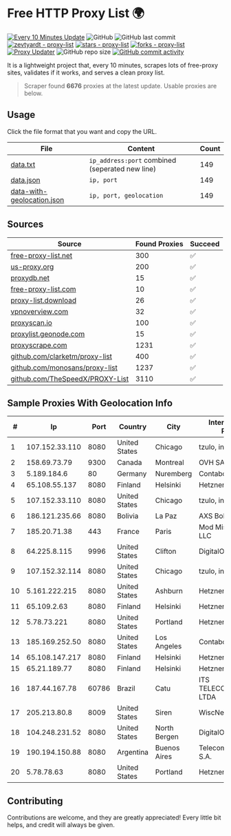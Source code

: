 
# Free HTTP Proxy List 🌍

[![Every 10 Minutes Update](https://github.com/mertguvencli/http-proxy-list/actions/workflows/main.yml/badge.svg?branch=main)](https://github.com/mertguvencli/http-proxy-list/actions/workflows/main.yml)
![GitHub](https://img.shields.io/github/license/mertguvencli/http-proxy-list)
![GitHub last commit](https://img.shields.io/github/last-commit/mertguvencli/http-proxy-list)
[![zevtyardt - proxy-list](https://img.shields.io/static/v1?label=zevtyardt&message=proxy-list&color=blue&logo=github)](https://github.com/zevtyardt/proxy-list "Go to GitHub repo")
[![stars - proxy-list](https://img.shields.io/github/stars/zevtyardt/proxy-list?style=social)](https://github.com/zevtyardt/proxy-list)
[![forks - proxy-list](https://img.shields.io/github/forks/zevtyardt/proxy-list?style=social)](https://github.com/zevtyardt/proxy-list)
[![Proxy Updater](https://github.com/zevtyardt/proxy-list/workflows/Proxy%20Updater/badge.svg)](https://github.com/zevtyardt/proxy-list/actions?query=workflow:"Proxy+Updater")
![GitHub repo size](https://img.shields.io/github/repo-size/zevtyardt/proxy-list)
[![GitHub commit activity](https://img.shields.io/github/commit-activity/m/zevtyardt/proxy-list?logo=commits)](https://github.com/zevtyardt/proxy-list/commits/main)

It is a lightweight project that, every 10 minutes, scrapes lots of free-proxy sites, validates if it works, and serves a clean proxy list.

> Scraper found **6676** proxies at the latest update. Usable proxies are below.

## Usage

Click the file format that you want and copy the URL.

|File|Content|Count|
|----|-------|-----|
|[data.txt](https://raw.githubusercontent.com/mertguvencli/http-proxy-list/main/proxy-list/data.txt)|`ip_address:port` combined (seperated new line)|149|
|[data.json](https://raw.githubusercontent.com/mertguvencli/http-proxy-list/main/proxy-list/data.json)|`ip, port`|149|
|[data-with-geolocation.json](https://raw.githubusercontent.com/mertguvencli/http-proxy-list/main/proxy-list/data-with-geolocation.json)|`ip, port, geolocation`|149|

## Sources

|Source|Found Proxies|Succeed|
|------|-------------|-------|
|[free-proxy-list.net](https://free-proxy-list.net)|300|✅|
|[us-proxy.org](https://www.us-proxy.org)|200|✅|
|[proxydb.net](http://proxydb.net)|15|✅|
|[free-proxy-list.com](https://free-proxy-list.com/?page=&port=&type%5B%5D=http&type%5B%5D=https&up_time=0&search=Search)|10|✅|
|[proxy-list.download](https://www.proxy-list.download/HTTP)|26|✅|
|[vpnoverview.com](https://vpnoverview.com/privacy/anonymous-browsing/free-proxy-servers)|32|✅|
|[proxyscan.io](https://www.proxyscan.io)|100|✅|
|[proxylist.geonode.com](https://proxylist.geonode.com/api/proxy-list?limit=300&page=1&sort_by=lastChecked&sort_type=desc&protocols=http,https)|15|✅|
|[proxyscrape.com](https://api.proxyscrape.com/v2/?request=displayproxies&protocol=http&timeout=10000&country=all&ssl=all&anonymity=all)|1231|✅|
|[github.com/clarketm/proxy-list](https://raw.githubusercontent.com/clarketm/proxy-list/master/proxy-list-raw.txt)|400|✅|
|[github.com/monosans/proxy-list](https://raw.githubusercontent.com/monosans/proxy-list/main/proxies/http.txt)|1237|✅|
|[github.com/TheSpeedX/PROXY-List](https://raw.githubusercontent.com/TheSpeedX/PROXY-List/master/http.txt)|3110|✅|


## Sample Proxies With Geolocation Info

|#|Ip|Port|Country|City|Internet Service Provider|
|-|--|----|-------|----|-------------------------|
|1|107.152.33.110|8080|United States|Chicago|tzulo, inc.|
|2|158.69.73.79|9300|Canada|Montreal|OVH SAS|
|3|5.189.184.6|80|Germany|Nuremberg|Contabo GmbH|
|4|65.108.55.137|8080|Finland|Helsinki|Hetzner Online GmbH|
|5|107.152.33.110|8080|United States|Chicago|tzulo, inc.|
|6|186.121.235.66|8080|Bolivia|La Paz|AXS Bolivia S. A.|
|7|185.20.71.38|443|France|Paris|Mod Mission Critical LLC|
|8|64.225.8.115|9996|United States|Clifton|DigitalOcean, LLC|
|9|107.152.32.114|8080|United States|Chicago|tzulo, inc.|
|10|5.161.222.215|8080|United States|Ashburn|Hetzner Online GmbH|
|11|65.109.2.63|8080|Finland|Helsinki|Hetzner Online GmbH|
|12|5.78.73.221|8080|United States|Portland|Hetzner Online GmbH|
|13|185.169.252.50|8080|United States|Los Angeles|Contabo GmbH|
|14|65.108.147.217|8080|Finland|Helsinki|Hetzner Online GmbH|
|15|65.21.189.77|8080|Finland|Helsinki|Hetzner Online GmbH|
|16|187.44.167.78|60786|Brazil|Catu|ITS TELECOMUNICACOES LTDA|
|17|205.213.80.8|8009|United States|Siren|WiscNet|
|18|104.248.231.52|8080|United States|North Bergen|DigitalOcean, LLC|
|19|190.194.150.88|8080|Argentina|Buenos Aires|Telecom Argentina S.A.|
|20|5.78.78.63|8080|United States|Portland|Hetzner Online GmbH|



## Contributing

Contributions are welcome, and they are greatly appreciated! Every
little bit helps, and credit will always be given.

